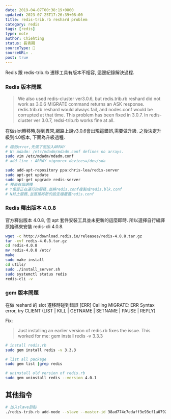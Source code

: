 ```yaml
---
date: 2019-04-07T00:38:19+0800
updated: 2023-07-25T17:26:39+08:00
title: redis-trib.rb reshard problem
category: redis
tags: [redis]
type: note
author: Chiehting
status: 長青期
sourceType: 📜️
sourceURL: .
post: true
---
```


Redis 跟 redis-trib.rb 遷移工具有版本不相容, 這邊紀錄解決過程.

<!--more-->

### Redis 版本問題

> We also used redis-cluster ver3.0.6, but redis.trib.rb reshard did not work as 3.0.6 MIGRATE command returns an ASK response.
> redis.trib.rb reshard would always fail, and nodes.conf would be corrupted at that time.
> This problem has been fixed in 3.0.7. In redis-cluster ver 3.0.7, redsi-trib.rb works fine at all.

在做slot轉移時,碰到異常,網路上說v3.0.6會出現這錯誤,需要做升級.
之後決定升級到4.0版本, 下面為升級過程.

```bash
# 碰到error,先做下面加入ARRAY
# W: mdadm: /etc/mdadm/mdadm.conf defines no arrays.
sudo vim /etc/mdadm/mdadm.conf
# add line : ARRAY <ignore> devices=/dev/sda

sudo add-apt-repository ppa:chris-lea/redis-server
sudo apt-get update
sudo apt-get upgrade redis-server
# 裡面有個選擇
# Y保留正在運行的服務,並將redis.conf複製成redis.blk.conf
# N終止服務,並直接將新的設定檔覆蓋redis.conf
```

### Redis 釋出版本 4.0.8

 官方釋出版本 4.0.8, 但 apt 套件安裝工具並未更新的這麼即時.
 所以選擇自行編譯原始碼來安裝 redis-cli 4.0.8.

```bash
wget -c http://download.redis.io/releases/redis-4.0.8.tar.gz
tar -xvf redis-4.0.8.tar.gz
cd redis-4.0.8
mv redis-4.0.8 /etc/
make
sudo make install
cd utils/
sudo ./install_server.sh
sudo systemctl status redis
redis-cli -v
```

### gem 版本問題

在做 reshard 的 slot 遷移時碰到錯誤 [ERR] Calling MIGRATE: ERR Syntax error, try CLIENT (LIST \| KILL \| GETNAME \| SETNAME \| PAUSE \| REPLY)

Fix:
>Just installing an earlier version of redis.rb fixes the issue. This worked for me:
gem install redis -v 3.3.3

```bash
# install redis.rb
sudo gem install redis -v 3.3.3

# list all package
sudo gem list |grep redis

# uninstall old version of redis.rb
sudo gem uninstall redis --version 4.0.1
```

## 其他指令

```bash
# 加入slave節點
./redis-trib.rb add-node --slave --master-id 38ad774c7edaff3e93cf1a07926cd00312b93db7 10.0.2.12:6380 10.0.2.12:6379
```

